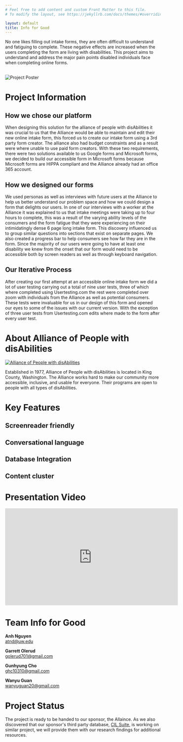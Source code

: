 ```yaml
---
# Feel free to add content and custom Front Matter to this file.
# To modify the layout, see https://jekyllrb.com/docs/themes/#overriding-theme-defaults

layout: default
title: Info for Good
---
```

No one likes filling out intake forms, they are often difficult to understand and fatiguing to complete.  These negative effects are increased when the users completing the form are living with disabilities.  This project aims to understand and address the major pain points disabled individuals face when completing online forms.  
<br>

![Project Poster](/img/poster.png)  

# Project Information #

## How we chose our platform ##

When designing this solution for the alliance of people with disAbilities it was crucial to us that the Alliance would be able to maintain and edit their new online intake form, this forced us to create our intake form using a 3rd party form creator. The alliance also had budget constraints and as a result were where unable to use paid form creators.  With these two requirements, there were two solutions available to us Google forms and Microsoft forms, we decided to build our accessible form in Microsoft forms because Microsoft forms are HIPPA compliant and the Alliance already had an office 365 account.

## How we designed our forms ##

We used personas as well as interviews with future users at the Alliance to help us better understand our problem space and how we could design a form that delights our users.  In one of our interviews with a worker at the Alliance it was explained to us that intake meetings were taking up to four hours to complete, this was a result of the varying ability levels of the consumers and the form fatigue that they were experiencing on their intimidatingly dense 6 page long intake form.  This discovery influenced us to group similar questions into sections that exist on separate pages. We also created a progress bar to help consumers see how far they are in the form.  Since the majority of our users were going to have at least one disability we knew from the onset that our form would need to be accessible both by screen readers as well as through keyboard navigation.

## Our Iterative Process ##

After creating our first attempt at an accessible online intake form we did a lot of user testing carrying out a total of nine user tests, three of which where completed using Usertesting.com the rest were completed over zoom with individuals from the Alliance as well as potential consumers.  These tests were invaluable for us in our design of this form and opened our eyes to some of the issues with our current version.  With the exception of three user tests from Usertesting.com edits where made to the form after every user test.


# About Alliance of People with disAbilities #

[![Alliance of People with disAbilities](/img/logo.png)](http://disabilitypride.org/wordpress/)


Established in 1977, Alliance of People with disAbilities is located in King County, Washington.  The Alliance works hard to make our community more accessible, inclusive, and usable for everyone. Their programs are open to people with all types of disAbilities.

# Key Features #

## Screenreader friendly ##

## Conversational language ##

## Database Integration ##

## Content cluster ##

# Presentation Video #

<iframe width="560" height="315" src="https://www.youtube.com/embed/6tx8gxqCqf0" title="YouTube video player" frameborder="0" allow="accelerometer; autoplay; clipboard-write; encrypted-media; gyroscope; picture-in-picture" allowfullscreen></iframe>

# Team Info for Good #

**Anh Nguyen**  
<atnd@uw.edu>  
  
**Garrett Olerud**  
<golerud701@gmail.com>  

**Gunhyung Cho**  
<ghc10310@gmail.com>  

**Wanyu Guan**  
<wanyuguan20@gmail.com>

# Project Status #

The project is ready to be handed to our sponsor, the Allaince. As we also discovered that our sponsor's third party database, [CIL Suite](https://www.cilsuite.com/), is working on similar project, we will provide them with our research findings for additional resources.
